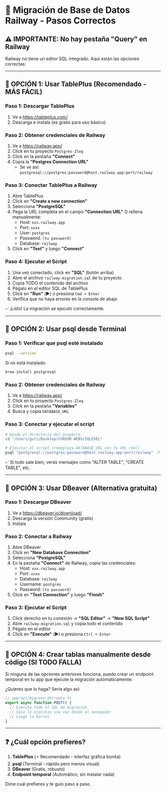 # 🚀 Migración de Base de Datos Railway - Pasos Correctos

## ⚠️ IMPORTANTE: No hay pestaña "Query" en Railway

Railway no tiene un editor SQL integrado. Aquí están las opciones correctas:

---

## 🎯 OPCIÓN 1: Usar TablePlus (Recomendado - MÁS FÁCIL)

### Paso 1: Descargar TablePlus
1. Ve a https://tableplus.com/
2. Descarga e instala (es gratis para uso básico)

### Paso 2: Obtener credenciales de Railway
1. Ve a https://railway.app/
2. Click en tu proyecto `Postgres-Zleq`
3. Click en la pestaña **"Connect"**
4. Copia la **"Postgres Connection URL"**
   - Se ve así: `postgresql://postgres:password@host.railway.app:port/railway`

### Paso 3: Conectar TablePlus a Railway
1. Abre TablePlus
2. Click en **"Create a new connection"**
3. Selecciona **"PostgreSQL"**
4. Pega la URL completa en el campo **"Connection URL"**
   O rellena manualmente:
   - Host: `xxx.railway.app`
   - Port: `xxxx`
   - User: `postgres`
   - Password: `(tu password)`
   - Database: `railway`
5. Click en **"Test"** y luego **"Connect"**

### Paso 4: Ejecutar el Script
1. Una vez conectado, click en **"SQL"** (botón arriba)
2. Abre el archivo `railway-migration.sql` de tu proyecto
3. Copia TODO el contenido del archivo
4. Pégalo en el editor SQL de TablePlus
5. Click en **"Run"** (▶️) o presiona `Cmd + Enter`
6. Verifica que no haya errores en la consola de abajo

✅ ¡Listo! La migración se ejecutó correctamente.

---

## 🎯 OPCIÓN 2: Usar psql desde Terminal

### Paso 1: Verificar que psql esté instalado
```bash
psql --version
```

Si no está instalado:
```bash
brew install postgresql
```

### Paso 2: Obtener credenciales de Railway
1. Ve a https://railway.app/
2. Click en tu proyecto `Postgres-Zleq`
3. Click en la pestaña **"Variables"**
4. Busca y copia `DATABASE_URL`

### Paso 3: Conectar y ejecutar el script
```bash
# Desde el directorio del proyecto
cd "/Users/guti/Desktop/CURSOR WEBS/IQLEVEL"

# Ejecutar el script (reemplaza DATABASE_URL con tu URL real)
psql "postgresql://postgres:password@host.railway.app:port/railway" -f railway-migration.sql
```

✅ Si todo sale bien, verás mensajes como "ALTER TABLE", "CREATE TABLE", etc.

---

## 🎯 OPCIÓN 3: Usar DBeaver (Alternativa gratuita)

### Paso 1: Descargar DBeaver
1. Ve a https://dbeaver.io/download/
2. Descarga la versión Community (gratis)
3. Instala

### Paso 2: Conectar a Railway
1. Abre DBeaver
2. Click en **"New Database Connection"**
3. Selecciona **"PostgreSQL"**
4. En la pestaña **"Connect"** de Railway, copia las credenciales:
   - Host: `xxx.railway.app`
   - Port: `xxxx`
   - Database: `railway`
   - Username: `postgres`
   - Password: `(tu password)`
5. Click en **"Test Connection"** y luego **"Finish"**

### Paso 3: Ejecutar el Script
1. Click derecho en tu conexión → **"SQL Editor"** → **"New SQL Script"**
2. Abre `railway-migration.sql` y copia todo el contenido
3. Pégalo en el editor
4. Click en **"Execute"** (▶️) o presiona `Ctrl + Enter`

---

## 🎯 OPCIÓN 4: Crear tablas manualmente desde código (SI TODO FALLA)

Si ninguna de las opciones anteriores funciona, puedo crear un endpoint temporal en tu app que ejecute la migración automáticamente.

¿Quieres que lo haga? Sería algo así:

```typescript
// app/api/migrate-db/route.ts
export async function POST() {
  // Ejecuta todo el SQL de migración
  // Solo lo ejecutas una vez desde el navegador
  // Luego lo borras
}
```

---

## ❓ ¿Cuál opción prefieres?

1. **TablePlus** (⭐ Recomendado - interfaz gráfica bonita)
2. **psql** (Terminal - rápido pero menos visual)
3. **DBeaver** (Gratis, robusto)
4. **Endpoint temporal** (Automático, sin instalar nada)

Dime cuál prefieres y te guío paso a paso.

